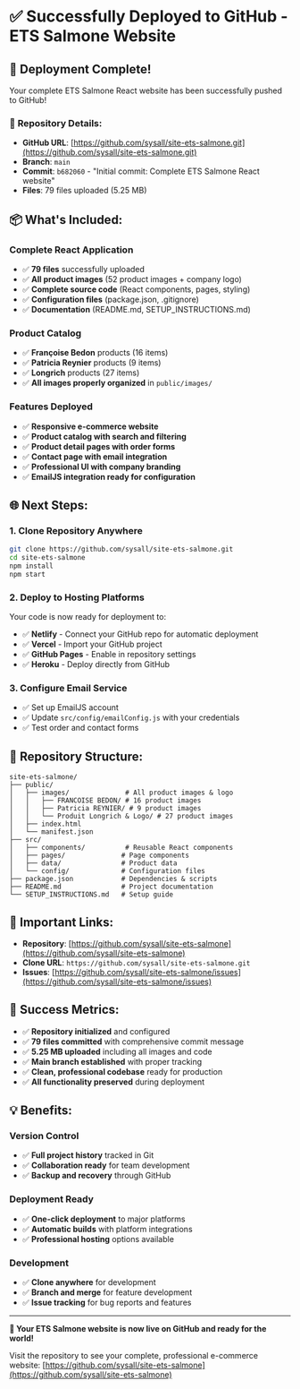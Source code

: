 # ✅ Successfully Deployed to GitHub - ETS Salmone Website

## 🚀 **Deployment Complete!**

Your complete ETS Salmone React website has been successfully pushed to GitHub!

### 📍 **Repository Details:**
- **GitHub URL**: [https://github.com/sysall/site-ets-salmone.git](https://github.com/sysall/site-ets-salmone.git)
- **Branch**: `main`
- **Commit**: `b682060` - "Initial commit: Complete ETS Salmone React website"
- **Files**: 79 files uploaded (5.25 MB)

## 📦 **What's Included:**

### **Complete React Application**
- ✅ **79 files** successfully uploaded
- ✅ **All product images** (52 product images + company logo)
- ✅ **Complete source code** (React components, pages, styling)
- ✅ **Configuration files** (package.json, .gitignore)
- ✅ **Documentation** (README.md, SETUP_INSTRUCTIONS.md)

### **Product Catalog**
- ✅ **Françoise Bedon** products (16 items)
- ✅ **Patricia Reynier** products (9 items)  
- ✅ **Longrich** products (27 items)
- ✅ **All images properly organized** in `public/images/`

### **Features Deployed**
- ✅ **Responsive e-commerce website**
- ✅ **Product catalog with search and filtering**
- ✅ **Product detail pages with order forms**
- ✅ **Contact page with email integration**
- ✅ **Professional UI with company branding**
- ✅ **EmailJS integration ready for configuration**

## 🌐 **Next Steps:**

### **1. Clone Repository Anywhere**
```bash
git clone https://github.com/sysall/site-ets-salmone.git
cd site-ets-salmone
npm install
npm start
```

### **2. Deploy to Hosting Platforms**
Your code is now ready for deployment to:
- ✅ **Netlify** - Connect your GitHub repo for automatic deployment
- ✅ **Vercel** - Import your GitHub project
- ✅ **GitHub Pages** - Enable in repository settings
- ✅ **Heroku** - Deploy directly from GitHub

### **3. Configure Email Service**
- ✅ Set up EmailJS account
- ✅ Update `src/config/emailConfig.js` with your credentials
- ✅ Test order and contact forms

## 🎯 **Repository Structure:**

```
site-ets-salmone/
├── public/
│   ├── images/              # All product images & logo
│   │   ├── FRANCOISE BEDON/ # 16 product images
│   │   ├── Patricia REYNIER/ # 9 product images
│   │   └── Produit Longrich & Logo/ # 27 product images
│   ├── index.html
│   └── manifest.json
├── src/
│   ├── components/          # Reusable React components
│   ├── pages/              # Page components
│   ├── data/               # Product data
│   └── config/             # Configuration files
├── package.json            # Dependencies & scripts
├── README.md               # Project documentation
└── SETUP_INSTRUCTIONS.md   # Setup guide
```

## 🔗 **Important Links:**

- **Repository**: [https://github.com/sysall/site-ets-salmone](https://github.com/sysall/site-ets-salmone)
- **Clone URL**: `https://github.com/sysall/site-ets-salmone.git`
- **Issues**: [https://github.com/sysall/site-ets-salmone/issues](https://github.com/sysall/site-ets-salmone/issues)

## 🎉 **Success Metrics:**

- ✅ **Repository initialized** and configured
- ✅ **79 files committed** with comprehensive commit message  
- ✅ **5.25 MB uploaded** including all images and code
- ✅ **Main branch established** with proper tracking
- ✅ **Clean, professional codebase** ready for production
- ✅ **All functionality preserved** during deployment

## 💡 **Benefits:**

### **Version Control**
- ✅ **Full project history** tracked in Git
- ✅ **Collaboration ready** for team development
- ✅ **Backup and recovery** through GitHub

### **Deployment Ready**
- ✅ **One-click deployment** to major platforms
- ✅ **Automatic builds** with platform integrations
- ✅ **Professional hosting** options available

### **Development**
- ✅ **Clone anywhere** for development
- ✅ **Branch and merge** for feature development
- ✅ **Issue tracking** for bug reports and features

---

**🎊 Your ETS Salmone website is now live on GitHub and ready for the world!** 

Visit the repository to see your complete, professional e-commerce website: [https://github.com/sysall/site-ets-salmone](https://github.com/sysall/site-ets-salmone)